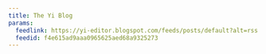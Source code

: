 ```yaml
---
title: The Yi Blog
params:
  feedlink: https://yi-editor.blogspot.com/feeds/posts/default?alt=rss
  feedid: f4e615ad9aaa0965625aed68a9325273
---
```

